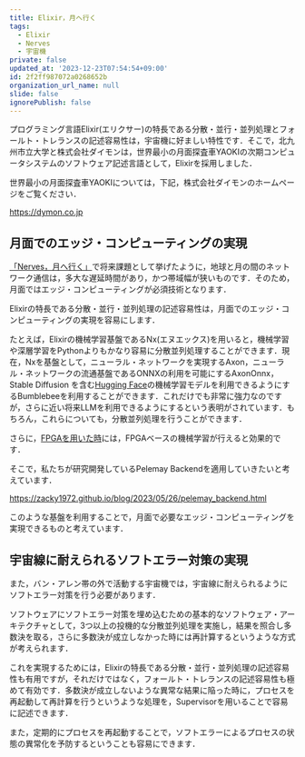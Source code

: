 ```yaml
---
title: Elixir，月へ行く
tags:
  - Elixir
  - Nerves
  - 宇宙機
private: false
updated_at: '2023-12-23T07:54:54+09:00'
id: 2f2ff987072a0268652b
organization_url_name: null
slide: false
ignorePublish: false
---
```

プログラミング言語Elixir(エリクサー)の特長である分散・並行・並列処理とフォールト・トレランスの記述容易性は，宇宙機に好ましい特性です．そこで，北九州市立大学と株式会社ダイモンは，世界最小の月面探査車YAOKIの次期コンピュータシステムのソフトウェア記述言語として，Elixirを採用しました．

世界最小の月面探査車YAOKIについては，下記，株式会社ダイモンのホームページをご覧ください．

https://dymon.co.jp

## 月面でのエッジ・コンピューティングの実現

[「Nerves，月へ行く」](https://qiita.com/zacky1972/items/b9bde6aa6724960340ab)で将来課題として挙げたように，地球と月の間のネットワーク通信は，多大な遅延時間があり，かつ帯域幅が狭いものです．そのため，月面ではエッジ・コンピューティングが必須技術となります．

Elixirの特長である分散・並行・並列処理の記述容易性は，月面でのエッジ・コンピューティングの実現を容易にします．

たとえば，Elixirの機械学習基盤であるNx(エヌエックス)を用いると，機械学習や深層学習をPythonよりもかなり容易に分散並列処理することができます．現在，Nxを基盤として，ニューラル・ネットワークを実現するAxon，ニューラル・ネットワークの流通基盤であるONNXの利用を可能にするAxonOnnx，Stable Diffusion を含む[Hugging Face](https://huggingface.co)の機械学習モデルを利用できるようにするBumblebeeを利用することができます．これだけでも非常に強力なのですが，さらに近い将来LLMを利用できるようにするという表明がされています．もちろん，これらについても，分散並列処理を行うことができます．

さらに，[FPGAを用いた時](https://qiita.com/zacky1972/items/b9bde6aa6724960340ab#さらにfpgaを用いることの利点)には，FPGAベースの機械学習が行えると効果的です．

そこで，私たちが研究開発しているPelemay Backendを適用していきたいと考えています．

https://zacky1972.github.io/blog/2023/05/26/pelemay_backend.html

このような基盤を利用することで，月面で必要なエッジ・コンピューティングを実現できるものと考えています．

## 宇宙線に耐えられるソフトエラー対策の実現

また，バン・アレン帯の外で活動する宇宙機では，宇宙線に耐えられるようにソフトエラー対策を行う必要があります．

ソフトウェアにソフトエラー対策を埋め込むための基本的なソフトウェア・アーキテクチャとして，3つ以上の投機的な分散並列処理を実施し，結果を照合し多数決を取る，さらに多数決が成立しなかった時には再計算するというような方式が考えられます．

これを実現するためには，Elixirの特長である分散・並行・並列処理の記述容易性も有用ですが，それだけではなく，フォールト・トレランスの記述容易性も極めて有効です．多数決が成立しないような異常な結果に陥った時に，プロセスを再起動して再計算を行うというような処理を，Supervisorを用いることで容易に記述できます．

また，定期的にプロセスを再起動することで，ソフトエラーによるプロセスの状態の異常化を予防するということも容易にできます．

